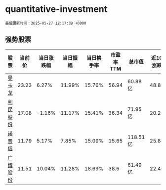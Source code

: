 # quantitative-investment

`最后更新时间：2025-05-27 12:17:39 +0800`

## 强势股票

|股票|当前价|当日涨跌幅|当日振幅|当日换手率|市盈率TTM|总市值|近10日涨跌幅|
|----|----|----|----|----|----|----|----|
|[曼卡龙](https://xueqiu.com/S/SZ300945)|23.23|6.27%|11.99%|15.76%|56.94|60.88亿|48.81%|
|[利民股份](https://xueqiu.com/S/SZ002734)|17.08|-1.16%|11.17%|15.41%|36.34|71.95亿|20.2%|
|[诺普信](https://xueqiu.com/S/SZ002215)|11.79|5.17%|7.85%|15.09%|15.65|118.51亿|25.83%|
|[广博股份](https://xueqiu.com/S/SZ002103)|11.51|10.04%|11.28%|18.69%|38.6|61.49亿|22.45%|
